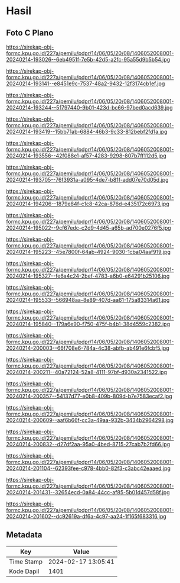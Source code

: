 # Hasil

## Foto C Plano

https://sirekap-obj-formc.kpu.go.id/227a/pemilu/pdpr/14/06/05/20/08/1406052008001-20240214-193026--6eb4951f-7e5b-42d5-a2fc-95a55d9b5b54.jpg

https://sirekap-obj-formc.kpu.go.id/227a/pemilu/pdpr/14/06/05/20/08/1406052008001-20240214-193141--e8451e9c-7537-48a2-9432-12f3174cb1ef.jpg

https://sirekap-obj-formc.kpu.go.id/227a/pemilu/pdpr/14/06/05/20/08/1406052008001-20240214-193244--51797440-9b01-423d-bc66-97bed0acd639.jpg

https://sirekap-obj-formc.kpu.go.id/227a/pemilu/pdpr/14/06/05/20/08/1406052008001-20240214-193419--15bb71ab-6884-46b3-9c33-812bebf2fd1a.jpg

https://sirekap-obj-formc.kpu.go.id/227a/pemilu/pdpr/14/06/05/20/08/1406052008001-20240214-193556--42f088e1-af57-4283-9298-807b7ff112d5.jpg

https://sirekap-obj-formc.kpu.go.id/227a/pemilu/pdpr/14/06/05/20/08/1406052008001-20240214-193705--76f3931a-a095-4de7-b81f-add07e70d05d.jpg

https://sirekap-obj-formc.kpu.go.id/227a/pemilu/pdpr/14/06/05/20/08/1406052008001-20240214-194206--1879e84f-c1c8-42ca-876d-e435172c6973.jpg

https://sirekap-obj-formc.kpu.go.id/227a/pemilu/pdpr/14/06/05/20/08/1406052008001-20240214-195022--9cf67edc-c2d9-4d45-a65b-ad700e0276f5.jpg

https://sirekap-obj-formc.kpu.go.id/227a/pemilu/pdpr/14/06/05/20/08/1406052008001-20240214-195223--45e7800f-64ab-4924-9030-1cba04aaf919.jpg

https://sirekap-obj-formc.kpu.go.id/227a/pemilu/pdpr/14/06/05/20/08/1406052008001-20240214-195327--fe6a4c24-2bef-4783-a6b0-e64291b25106.jpg

https://sirekap-obj-formc.kpu.go.id/227a/pemilu/pdpr/14/06/05/20/08/1406052008001-20240214-195533--566948aa-8e89-407d-aa61-175a83314a61.jpg

https://sirekap-obj-formc.kpu.go.id/227a/pemilu/pdpr/14/06/05/20/08/1406052008001-20240214-195840--179a6e90-f750-475f-b4b1-38d4559c2382.jpg

https://sirekap-obj-formc.kpu.go.id/227a/pemilu/pdpr/14/06/05/20/08/1406052008001-20240214-200003--66f708e6-784a-4c38-abfb-ab491e6fcbf5.jpg

https://sirekap-obj-formc.kpu.go.id/227a/pemilu/pdpr/14/06/05/20/08/1406052008001-20240214-200211--40a72124-52a8-4111-97bf-d930a2341522.jpg

https://sirekap-obj-formc.kpu.go.id/227a/pemilu/pdpr/14/06/05/20/08/1406052008001-20240214-200357--54137d77-e0b8-409b-809d-b7e7583ecaf2.jpg

https://sirekap-obj-formc.kpu.go.id/227a/pemilu/pdpr/14/06/05/20/08/1406052008001-20240214-200609--aaf6b66f-cc3a-49aa-932b-3434b2964298.jpg

https://sirekap-obj-formc.kpu.go.id/227a/pemilu/pdpr/14/06/05/20/08/1406052008001-20240214-200832--d27df2aa-95a0-4bed-8715-27cab7b2fd66.jpg

https://sirekap-obj-formc.kpu.go.id/227a/pemilu/pdpr/14/06/05/20/08/1406052008001-20240214-201104--62393fee-c978-4bb0-82f3-c3abc42eaaed.jpg

https://sirekap-obj-formc.kpu.go.id/227a/pemilu/pdpr/14/06/05/20/08/1406052008001-20240214-201431--32654ecd-0a84-44cc-af85-5b01d457d58f.jpg

https://sirekap-obj-formc.kpu.go.id/227a/pemilu/pdpr/14/06/05/20/08/1406052008001-20240214-201602--dc92619a-df6a-4c97-aa24-1f165f683316.jpg


## Metadata

| Key        | Value               |
| ---------- | ------------------- |
| Time Stamp | 2024-02-17 13:05:41 |
| Kode Dapil | 1401                |



